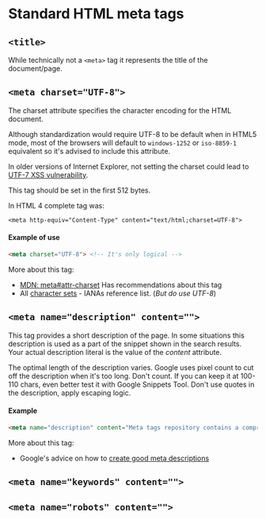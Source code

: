Standard HTML meta tags
========

``` <title> ```
-----

While technically not a ```<meta>``` tag it represents the title of the document/page.

``` <meta charset="UTF-8"> ```
---------
The charset attribute specifies the character encoding for the HTML document.

Although standardization would require UTF-8 to be default when in HTML5 mode, most of the browsers will default to `windows-1252` or `iso-8859-1` equivalent so it's advised to include this attribute.

In older versions of Internet Explorer, not setting the charset could lead to [UTF-7 XSS vulnerability].

This tag should be set in the first 512 bytes.

In HTML 4 complete tag was:

```<meta http-equiv="Content-Type" content="text/html;charset=UTF-8">```

#### Example of use

```html
<meta charset="UTF-8"> <!-- It's only logical -->
```


More about this tag:
 - [MDN: meta#attr-charset] Has recommendations about this tag
 - All [character sets] - IANAs reference list. (*But do use UTF-8*)

[MDN: meta#attr-charset]:https://developer.mozilla.org/en-US/docs/Web/HTML/Element/meta#attr-charset
[character sets]:http://www.iana.org/assignments/character-sets/character-sets.xhtml
[UTF-7 XSS vulnerability]:https://code.google.com/p/doctype-mirror/wiki/ArticleUtf7

`<meta name="description" content="">`
-----------
This tag provides a short description of the page. In some situations this description is used as a part of the snippet shown in the search results. Your actual description literal is the value of the *content* attribute.

The optimal length of the description varies. Google uses pixel count to cut off the description when it's too long. Don't count. If you can keep it at 100-110 chars, even better test it with Google Snippets Tool. Don't use quotes in the description, apply escaping logic.

#### Example

```html
<meta name="description" content="Meta tags repository contains a comprehensive list of meta tags for you to read, learn and implement in your web pages and web applications.">
```

More about this tag:

 - Google's advice on how to [create good meta descriptions]

[create good meta descriptions]:https://support.google.com/webmasters/answer/35624?rd=1#1

`<meta name="keywords" content="">`
----------

`<meta name="robots" content="">`
----------
